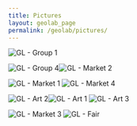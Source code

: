 ```yaml
---
title: Pictures 
layout: geolab_page
permalink: /geolab/pictures/
---
```

<img src="{{site.url}}/geolab/images/Group1.jpeg" class="centerImage" style="cermax-width:100%;max-height:300px;height:auto;width:auto" class="mb-3" alt="GL - Group 1">

<img src="{{site.url}}/geolab/images/Group4.jpeg" class="centerImage" style="cermax-width:100%;max-height:300px;height:auto;width:auto" class="mb-3" alt="GL - Group 4"><img src="{{site.url}}/geolab/images/Market2.jpeg" class="centerImage" style="cermax-width:100%;max-height:300px;height:auto;width:auto" class="mb-3" alt="GL - Market 2">

<img src="{{site.url}}/geolab/images/Market1.jpeg" class="centerImage" style="cermax-width:100%;max-height:300px;height:auto;width:auto" class="mb-3" alt="GL - Market 1"> <img src="{{site.url}}/geolab/images/Market4.jpeg" class="centerImage" style="cermax-width:100%;max-height:300px;height:auto;width:auto" class="mb-3" alt="GL - Market 4">

<img src="{{site.url}}/geolab/images/Art2.jpeg" class="centerImage" style="cermax-width:100%;max-height:300px;height:auto;width:auto" class="mb-3" alt="GL - Art 2"><img src="{{site.url}}/geolab/images/Art1.jpeg" class="centerImage" style="cermax-width:100%;max-height:300px;height:auto;width:auto" class="mb-3" alt="GL - Art 1"> <img src="{{site.url}}/geolab/images/Art3.jpeg" class="centerImage" style="cermax-width:100%;max-height:300px;height:auto;width:auto" class="mb-3" alt="GL - Art 3">

<img src="{{site.url}}/geolab/images/Market3.jpeg" class="centerImage" style="cermax-width:100%;max-height:300px;height:auto;width:auto" class="mb-3" alt="GL - Market 3"> <img src="{{site.url}}/geolab/images/Fair.jpeg" class="centerImage" style="cermax-width:100%;max-height:300px;height:auto;width:auto" class="mb-3" alt="GL - Fair">
